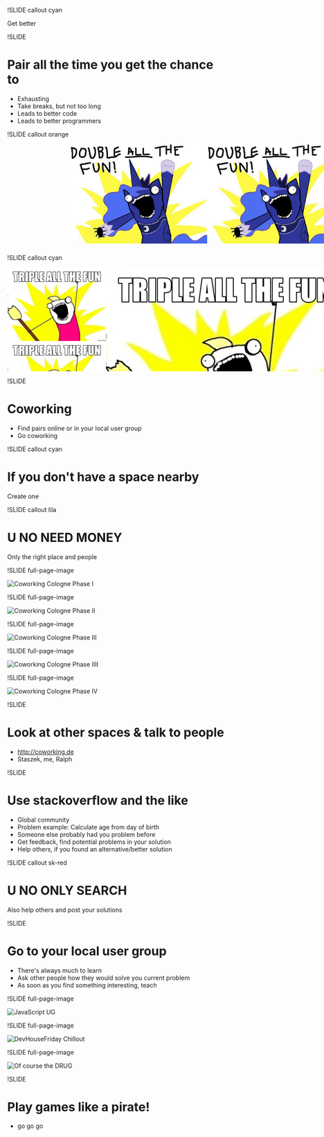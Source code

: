 !SLIDE callout cyan

Get better

!SLIDE

# Pair all the time you get the chance to

* Exhausting
* Take breaks, but not too long
* Leads to better code
* Leads to better programmers

!SLIDE callout orange

<div style="width:780px;margin:0 auto;overflow:hidden;height:240px;"><img src="double.png" style="float:right;height:230px;" /><img src="double.png" style="float:right;height:230px;" /></div>

!SLIDE callout cyan

<div style="width:780px;margin:0 auto;overflow:hidden;height:240px;"><img src="tripplethefun.jpeg" style="float:right;" /><img src="tripplethefun.jpeg" style="float:right;height:170px;" /><img src="tripplethefun.jpeg" style="float:right;height:170px;" /></div>

!SLIDE

# Coworking

* Find pairs online or in your local user group
* Go coworking

!SLIDE callout cyan

# If you don't have a space nearby

Create one

!SLIDE callout lila

# U NO NEED MONEY

Only the right place and people

!SLIDE full-page-image

![Coworking Cologne Phase I](cowoco1.png)

!SLIDE full-page-image

![Coworking Cologne Phase II](cowoco2.png)

!SLIDE full-page-image

![Coworking Cologne Phase III](cowoco3.png)

!SLIDE full-page-image

![Coworking Cologne Phase IIII](cowoco4.png)

!SLIDE full-page-image

![Coworking Cologne Phase IV](cowoco5.png)

!SLIDE

# Look at other spaces & talk to people

* http://coworking.de
* Staszek, me, Ralph

!SLIDE

# Use stackoverflow and the like

* Global community
* Problem example: Calculate age from day of birth
* Someone else probably had you problem before
* Get feedback, find potential problems in your solution
* Help others, if you found an alternative/better solution

!SLIDE callout sk-red

# U NO ONLY SEARCH

Also help others and post your solutions

!SLIDE

# Go to your local user group

* There's always much to learn
* Ask other people how they would solve you current problem
* As soon as you find something interesting, teach

!SLIDE full-page-image

![JavaScript UG](ug1.png)

!SLIDE full-page-image

![DevHouseFriday Chillout](ug2.png)

!SLIDE full-page-image

![Of course the DRUG](ug3.png)

!SLIDE

# Play games like a pirate!

* go go go